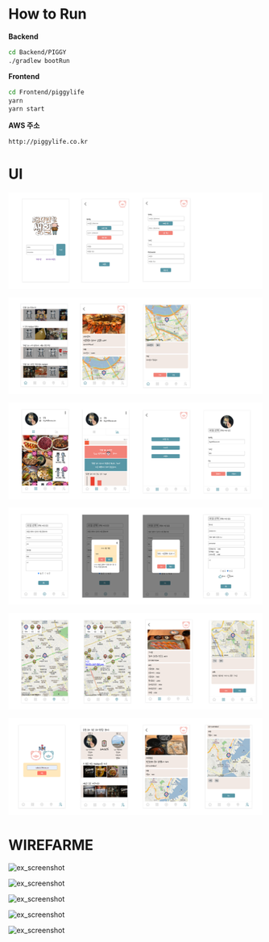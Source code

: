 # How to Run

**Backend**

```sh
cd Backend/PIGGY
./gradlew bootRun
```



**Frontend**

```sh
cd Frontend/piggylife
yarn
yarn start
```



**AWS 주소**

```sh
http://piggylife.co.kr
```





# UI

![ex_screenshot](./UI/1.png)

![ex_screenshot](./UI/2.png)

![ex_screenshot](./UI/3.png)

![ex_screenshot](./UI/4.png)

![ex_screenshot](./UI/5.png)

![ex_screenshot](./UI/6.png)



# WIREFARME

![ex_screenshot](./WIREFRAME/1.JPG)

![ex_screenshot](./WIREFRAME/2.JPG)

![ex_screenshot](./WIREFRAME/3.JPG)

![ex_screenshot](./WIREFRAME/4.JPG)

![ex_screenshot](./WIREFRAME/5.JPG)
